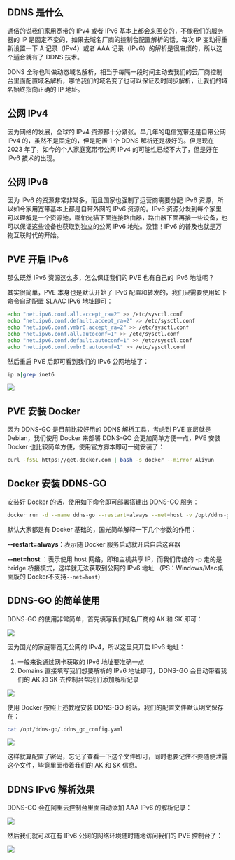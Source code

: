 ## DDNS 是什么

通俗的说我们家用宽带的 IPv4 或者 IPv6 基本上都会来回变的，不像我们的服务器的 IP 是固定不变的，如果去域名厂商的控制台配置解析的话，每次 IP 变动得重新设置一下 A 记录（IPv4）或者 AAA 记录（IPv6）的解析是很麻烦的，所以这个适合就有了 DDNS 技术。

DDNS 全称也叫做动态域名解析，相当于每隔一段时间主动去我们的云厂商控制台里面配置域名解析，哪怕我们的域名变了也可以保证及时同步解析，让我们的域名始终指向正确的 IP 地址。

## 公网 IPv4

因为网络的发展，全球的 IPv4 资源都十分紧张。早几年的电信宽带还是自带公网 IPv4 的，虽然不是固定的，但是配置 1 个 DDNS 解析还是极好的。但是现在 2023 年了，如今的个人家庭宽带带公网 IPv4 的可能性已经不大了，但是好在 IPv6 技术的出现。

## 公网 IPv6

因为 IPv6 的资源非常非常多，而且国家也强制了运营商需要分配 IPv6 资源，所以如今家用宽带基本上都是自带外网的 IPv6 资源的。IPv6 资源分发到每个家里可以理解是一个资源池，哪怕光猫下面连接路由器，路由器下面再接一些设备，也可以保证这些设备也获取到独立的公网 IPv6 地址。没错！IPv6 的普及也就是万物互联时代的开始。

## PVE 开启 IPv6

那么既然 IPv6 资源这么多，怎么保证我们的 PVE 也有自己的 IPv6 地址呢？

其实很简单，PVE 本身也是默认开始了 IPv6 配置和转发的，我们只需要使用如下命令自动配置 SLAAC IPv6 地址即可：

```bash
echo "net.ipv6.conf.all.accept_ra=2" >> /etc/sysctl.conf
echo "net.ipv6.conf.default.accept_ra=2" >> /etc/sysctl.conf
echo "net.ipv6.conf.vmbr0.accept_ra=2" >> /etc/sysctl.conf
echo "net.ipv6.conf.all.autoconf=1" >> /etc/sysctl.conf
echo "net.ipv6.conf.default.autoconf=1" >> /etc/sysctl.conf
echo "net.ipv6.conf.vmbr0.autoconf=1" >> /etc/sysctl.conf
```

然后重启 PVE 后即可看到我们的 IPv6 公网地址了：

```bash
ip a|grep inet6
```

![](https://image.3001.net/images/20230306/16781064039175.png)  

## PVE 安装 Docker

因为 DDNS-GO 是目前比较好用的 DDNS 解析工具，考虑到 PVE 底层就是 Debian，我们使用 Docker 来部署 DDNS-GO 会更加简单方便一点，PVE 安装 Docker 也比较简单方便，使用官方脚本即可一键安装了：

```bash
curl -fsSL https://get.docker.com | bash -s docker --mirror Aliyun
```

## Docker 安装 DDNS-GO

安装好 Docker 的话，使用如下命令即可部署搭建出 DDNS-GO 服务：

```bash
docker run -d --name ddns-go --restart=always --net=host -v /opt/ddns-go:/root jeessy/ddns-go
```

默认大家都是有 Docker 基础的，国光简单解释一下几个参数的作用：

**--restart=always**：表示随 Docker 服务启动就开启自启这容器

**--net=host** ：表示使用 host 网络，即和主机共享 IP，而我们传统的 -p 走的是 bridge 桥接模式，这样就无法获取到公网的 IPv6 地址 （PS：Windows/Mac桌面版的 Docker不支持`--net=host`）

## DDNS-GO 的简单使用

DDNS-GO 的使用非常简单，首先填写我们域名厂商的 AK 和 SK 即可：

![](https://image.3001.net/images/20230306/16781072146825.png) 

因为国光的家庭带宽无公网的 IPv4，所以这里只开启 IPv6 地址：

1. 一般来说通过网卡获取的 IPv6 地址要准确一点
2. Domains 直接填写我们想要解析的 IPv6 地址即可，DDNS-GO 会自动带着我们的 AK 和 SK 去控制台帮我们添加解析记录

![](https://image.3001.net/images/20230306/16781072634450.png)  

使用 Docker 按照上述教程安装 DDNS-GO 的话，我们的配置文件默认明文保存在：

```bash
cat /opt/ddns-go/.ddns_go_config.yaml
```

![](https://image.3001.net/images/20230306/16781071134135.png) 

这样就算配置了密码，忘记了查看一下这个文件即可，同时也要记住不要随便泄露这个文件，毕竟里面带着我们的  AK 和 SK 信息。

## DDNS IPv6 解析效果

DDNS-GO 会在阿里云控制台里面自动添加 AAA  IPv6 的解析记录：

![](https://image.3001.net/images/20230306/1678107563311.png) 

然后我们就可以在有 IPv6 公网的网络环境随时随地访问我们的 PVE 控制台了：

![](https://image.3001.net/images/20230306/16781076447871.png)  